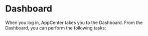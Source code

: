 # Dashboard

When you log in, AppCenter takes you to the Dashboard. From the Dashboard, you can perform the following tasks:
